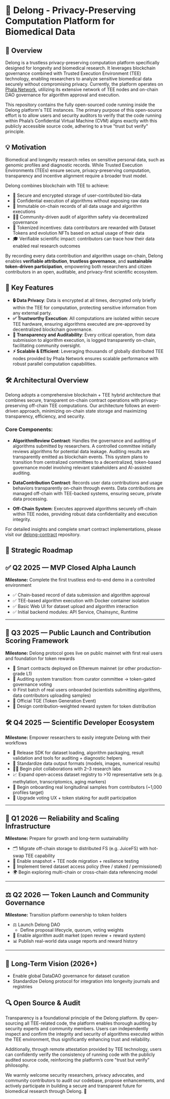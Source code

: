 # 🧬 Delong - Privacy-Preserving Computation Platform for Biomedical Data

## 📌 Overview

Delong is a trustless privacy-preserving computation platform specifically designed for longevity and biomedical research. It leverages blockchain governance combined with Trusted Execution Environment (TEE) technology, enabling researchers to analyze sensitive biomedical data securely without compromising privacy. Currently, the platform operates on [Phala Network](https://phala.network/), utilizing its extensive network of TEE nodes and on-chain DAO governance for algorithm approval and execution.

This repository contains the fully open-sourced code running inside the Delong platform's TEE instances. The primary purpose of this open-source effort is to allow users and security auditors to verify that the code running within Phala’s Confidential Virtual Machine (CVM) aligns exactly with this publicly accessible source code, adhering to a true "trust but verify" principle.

## 💡 Motivation

Biomedical and longevity research relies on sensitive personal data, such as genomic profiles and diagnostic records. While Trusted Execution Environments (TEEs) ensure secure, privacy-preserving computation, transparency and incentive alignment require a broader trust model.

Delong combines blockchain with TEE to achieve:

- 🔐 Secure and encrypted storage of user-contributed bio-data
- 🧪 Confidential execution of algorithms without exposing raw data
- 🧾 Immutable on-chain records of all data usage and algorithm executions
- 🧑‍⚖️ Community-driven audit of algorithm safety via decentralized governance
- 💎 Tokenized incentives: data contributors are rewarded with Dataset Tokens and evolution NFTs based on actual usage of their data
- 🎓 Verifiable scientific impact: contributors can trace how their data enabled real research outcomes

By recording every data contribution and algorithm usage on-chain, Delong enables **verifiable attribution**, **trustless governance**, and **sustainable token-driven participation**, empowering both researchers and citizen contributors in an open, auditable, and privacy-first scientific ecosystem.

## 🚀 Key Features

* **🔒 Data Privacy**: Data is encrypted at all times, decrypted only briefly within the TEE for computation, protecting sensitive information from any external party.
* **✅ Trustworthy Execution**: All computations are isolated within secure TEE hardware, ensuring algorithms executed are pre-approved by decentralized blockchain governance.
* **👀 Transparency and Auditability**: Every critical operation, from data submission to algorithm execution, is logged transparently on-chain, facilitating community oversight.
* **⚡ Scalable & Efficient**: Leveraging thousands of globally distributed TEE nodes provided by Phala Network ensures scalable performance with robust parallel computation capabilities.

## 🛠️ Architectural Overview

Delong adopts a comprehensive blockchain + TEE hybrid architecture that combines secure, transparent on-chain contract operations with privacy-preserving off-chain TEE computations. Our architecture follows an event-driven approach, minimizing on-chain state storage and maximizing transparency, efficiency, and security.

### Core Components:

* **AlgorithmReview Contract**: Handles the governance and auditing of algorithms submitted by researchers. A controlled committee initially reviews algorithms for potential data leakage. Auditing results are transparently emitted as blockchain events. This system plans to transition from centralized committees to a decentralized, token-based governance model involving relevant stakeholders and AI-assisted auditing.

* **DataContribution Contract**: Records user data contributions and usage behaviors transparently on-chain through events. Data contributions are managed off-chain with TEE-backed systems, ensuring secure, private data processing.

* **Off-Chain System**: Executes approved algorithms securely off-chain within TEE nodes, providing robust data confidentiality and execution integrity.

For detailed insights and complete smart contract implementations, please visit our [delong-contract](https://github.com/AvinasiLabs/delong-contract) repository.

## 📅 Strategic Roadmap

## ✅ Q2 2025 — MVP Closed Alpha Launch

**Milestone:** Complete the first trustless end-to-end demo in a controlled environment

- ✅ Chain-based record of data submission and algorithm approval
- ✅ TEE-based algorithm execution with Docker container isolation
- ✅ Basic Web UI for dataset upload and algorithm interaction
- ✅ Initial backend modules: API Service, Chainsync, Runtime

---

## 🚀 Q3 2025 — Public Launch and Contribution Scoring Framework

**Milestone:** Delong protocol goes live on public mainnet with first real users and foundation for token rewards

- 🔄 Smart contracts deployed on Ethereum mainnet (or other production-grade L1)
- 🧠 Auditing system transition: from curator committee → token-gated governance voting
- 🌐 First batch of real users onboarded (scientists submitting algorithms, data contributors uploading samples)
- 🎉 Official TGE (Token Generation Event)
- 🎯 Design contribution-weighted reward system for token distribution

## 🛠 Q4 2025 — Scientific Developer Ecosystem

**Milestone:** Empower researchers to easily integrate Delong with their workflows

- 🧰 Release SDK for dataset loading, algorithm packaging, result validation and tools for auditing + diagnostic helpers
- 📸 Standardize data output formats (models, images, numerical results)
- 🧑‍🔬 Begin pilot collaborations with 2–3 research labs
- 📈 Expand open-access dataset registry to >10 representative sets (e.g. methylation, transcriptomics, aging markers)
- 🧬 Begin onboarding real longitudinal samples from contributors (~1,000 profiles target)
- 🧪 Upgrade voting UX + token staking for audit participation

---

## 🧱 Q1 2026 — Reliability and Scaling Infrastructure

**Milestone:** Prepare for growth and long-term sustainability

- 🗂️ Migrate off-chain storage to distributed FS (e.g. JuiceFS) with hot-swap TEE capability
- 🔁 Enable snapshot + TEE node migration + resilience testing
- 🔐 Implement tiered dataset access policy (free / staked / permissioned)
- 🌍 Begin exploring multi-chain or cross-chain data referencing model

---

## ⚖️ Q2 2026 — Token Launch and Community Governance

**Milestone:** Transition platform ownership to token holders

- ⚖️ Launch Delong DAO
  - Define proposal lifecycle, quorum, voting weights
- 🧠 Enable algorithm audit market (open review + reward system)
- 📊 Publish real-world data usage reports and reward history

---

## 🔭 Long-Term Vision (2026+)

- Enable global DataDAO governance for dataset curation
- Standardize Delong protocol for integration into longevity journals and registries

## 🔍 Open Source & Audit

Transparency is a foundational principle of the Delong platform. By open-sourcing all TEE-related code, the platform enables thorough auditing by security experts and community members. Users can independently inspect and confirm the integrity and security of algorithms executed within the TEE environment, thus significantly enhancing trust and reliability.

Additionally, through remote attestation provided by TEE technology, users can confidently verify the consistency of running code with the publicly audited source code, reinforcing the platform’s core "trust but verify" philosophy.

We warmly welcome security researchers, privacy advocates, and community contributors to audit our codebase, propose enhancements, and actively participate in building a secure and transparent future for biomedical research through Delong. 🌟
